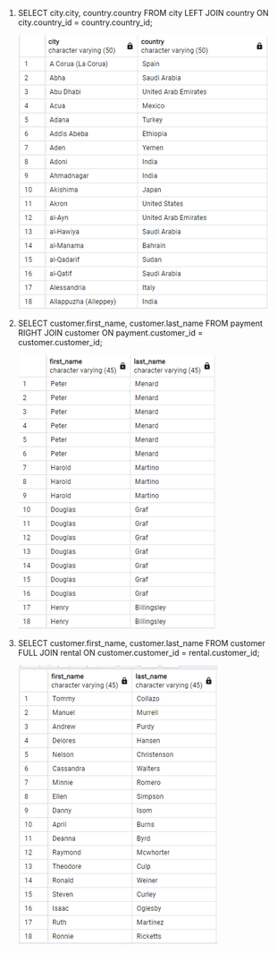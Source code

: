 1. SELECT city.city, country.country FROM city
   LEFT JOIN country ON city.country_id = country.country_id;

    ![](./images/1.png)

2. SELECT customer.first_name, customer.last_name FROM payment
   RIGHT JOIN customer ON payment.customer_id = customer.customer_id;

    ![](./images/2.png)

3. SELECT customer.first_name, customer.last_name FROM customer
   FULL JOIN rental ON customer.customer_id = rental.customer_id;

    ![](./images/3.png)